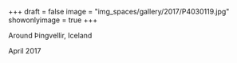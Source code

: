 +++
draft = false
image = "img_spaces/gallery/2017/P4030119.jpg"
showonlyimage = true
+++

Around Þingvellir, Iceland

April 2017
